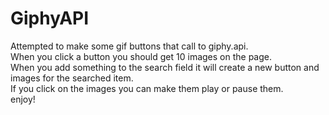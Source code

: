# GiphyAPI

Attempted to make some gif buttons that call to giphy.api.<br>
When you click a button you should get 10 images on the page.<br>
When you add something to the search field it will create a new button and images for the searched item.<br>
If you click on the images you can make them play or pause them.<br>
enjoy!
